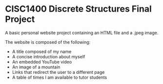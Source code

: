 # CISC1400 Discrete Structures Final Project

A basic personal website project containing an HTML file and a .jpeg image.

The website is composed of the following:
* A title composed of my name
* A concise introduction about myself
* An embedded YouTube video
* An image of a mountain
* Links that redirect the user to a different page
* A table of times I am available to tutor students
